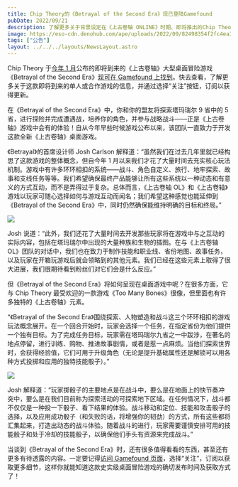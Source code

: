 ```yaml
---
title: Chip Theory的《Betrayal of the Second Era》现已登陆Gamefound
pubDate: 2022/09/21
description: 了解更多关于背景设定在《上古卷轴 ONLINE》时期、即将推出的Chip Theory史诗级桌面游戏的信息。
image: https://eso-cdn.denohub.com/ape/uploads/2022/09/82498354f2fc4ea33caf649d78c521b8.jpg
tags: ["公告"]
layout: ../../../layouts/NewsLayout.astro
---
```


Chip Theory
于[今年 1 月](https://www.elderscrollsonline.com/en-us/news/post/61609)公布的即将到来的《上古卷轴》大型桌面冒险游戏《Betrayal
of the Second
Era》[现可在 Gamefound 上找到](https://gamefound.com/projects/chip-theory-games/the-elder-scrolls)。快去查看，了解更多关于这款即将到来的单人或合作游戏的信息，并通过选择“关注”按钮，订阅以获得更新。

在《Betrayal of the Second Era》中，你和你的盟友将探索塔玛瑞尔 9 省中的 5
省，进行探险并完成遭遇战，培养你的角色，并参与战略战斗——正是《上古卷轴》游戏中会有的体验！自从今年早些时候游戏公布以来，该团队一直致力于开发这款全新《上古卷轴》桌面游戏。

《Betrayal》的首席设计师 Josh Carlson 解释道：“虽然我们在过去几年里就已经构思了这款游戏的整体概念，但自今年 1
月以来我们才花了大量时间去充实核心玩法机制。游戏中有许多环环相扣的系统——战斗、角色自定义、旅行、地牢探索、故事和支线任务等等。我们希望确保最终产品能够让所有这些系统以一种动态和有意义的方式互动，而不是弄得过于复杂。总体而言，《上古卷轴
OL》和《上古卷轴》游戏以玩家可随心选择如何与游戏互动而闻名；我们希望这种感觉也能延伸到《Betrayal of the Second
Era》中，同时仍然确保能维持明确的目标和终局。”

![](https://eso-cdn.denohub.com/ape/uploads/2022/09/63dffc674054ce39760afb4d2a9bc135.png)

Josh
说道：“此外，我们还花了大量时间去开发那些玩家将在游戏中与之互动的实际内容，包括在塔玛瑞尔中出现的大量种族和生物的插图。在与《上古卷轴
OL》团队的对话中，我们也在致力于制作技能和职业线、省份地图、故事任务，以及玩家在开箱玩游戏后就会领略到的其他元素。我们已经在这些元素上取得了很大进展，我们很期待看到粉丝们对它们会是什么反应。”

但《Betrayal of the Second Era》将如何呈现在桌面游戏中呢？在很多方面，它与 Chip Theory 最受欢迎的一款游戏《Too Many
Bones》很像，但里面也有许多独特的《上古卷轴》元素。

“《Betrayal of the Second
Era》围绕探索、人物塑造和战斗这三个环环相扣的游戏玩法概念展开。在一个回合开始时，玩家会选择一个任务，在指定省份为他们提供一个独有目标。为了完成任务目标，玩家需在塔玛瑞尔九省之一中跋涉，在著名的地点停留，进行训练、购物、推进故事剧情，或者是惹一点麻烦。当他们探索世界时，会获得经验值，它们可用于升级角色（无论是提升基础属性还是解锁可以用各种方式投掷和应用的独特技能骰子）。”

![](https://eso-cdn.denohub.com/ape/uploads/2022/09/98192c6d3ee7678a8450c547c29bd6db.png)

Josh
解释道：“玩家掷骰子的主要地点是在战斗中，要么是在地面上的快节奏冲突中，要么是在我们目前称为探索活动的可探索地下区域。在任何情况下，战斗都不仅仅是一种投一下骰子、看下结果的体验。战斗移动和定位、技能和攻击骰子的选择，以及应用成功骰子（和失败的话，将增强你的韧劲）的方式，所有这些都将汇集起来，打造出动态的战斗体验。随着战斗的进行，玩家需要谨慎安排可用的技能骰子和处于冷却的技能骰子，以确保他们手头有资源来完成战斗。”

当谈到《Betrayal of the Second
Era》时，还有很多值得看看的东西，甚至还有更多有待透露的内容。一定要记得[访问 Gamefound 页面](https://gamefound.com/projects/chip-theory-games/the-elder-scrolls)，选择“关注”，订阅以获取更多细节，这样你就能知道这款史实级桌面冒险游戏的确切发布时间及获取方式了！
